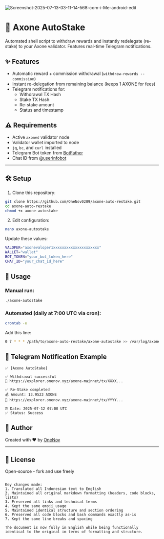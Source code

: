 <img src="https://i.ibb.co/pj54xff7/Screenshot-2025-07-13-03-11-14-568-com-i-Me-android-edit.jpg" alt="Screenshot-2025-07-13-03-11-14-568-com-i-Me-android-edit" border="0">

# 🤖 Axone AutoStake

Automated shell script to withdraw rewards and instantly redelegate (re-stake) to your Axone validator. Features real-time Telegram notifications.

## ✨ Features

- Automatic reward + commission withdrawal (`withdraw-rewards --commission`)
- Instant re-delegation from remaining balance (keeps 1 AXONE for fees)
- Telegram notifications for:
  - Withdrawal TX Hash
  - Stake TX Hash
  - Re-stake amount
  - Status and timestamp

## ⚠️ Requirements

- Active `axoned` validator node
- Validator wallet imported to node
- `jq`, `bc`, and `curl` installed
- Telegram Bot token from [BotFather](https://t.me/BotFather)
- Chat ID from [@userinfobot](https://t.me/userinfobot)
---
## 🛠️ Setup

1. Clone this repository:
```bash
git clone https://github.com/OneNov0209/axone-auto-restake.git
cd axone-auto-restake
chmod +x axone-autostake
```

2. Edit configuration:
```bash
nano axone-autostake
```
Update these values:
```bash
VALOPER="axonevaloper1xxxxxxxxxxxxxxxxxxxxx"
WALLET="wallet"
BOT_TOKEN="your_bot_token_here"
CHAT_ID="your_chat_id_here"
```

## 🚀 Usage

### Manual run:
```bash
./axone-autostake
```

### Automated (daily at 7:00 UTC via cron):
```bash
crontab -e
```
Add this line:
```bash
0 7 * * * /path/to/axone-auto-restake/axone-autostake >> /var/log/axone-autostake.log 2>&1
```

## 📨 Telegram Notification Example

```
✅ [Axone AutoStake]

✅ Withdrawal successful
🔗 https://explorer.onenov.xyz/axone-mainnet/tx/XXXX...

✅ Re-Stake completed
💰 Amount: 13.9523 AXONE
🔗 https://explorer.onenov.xyz/axone-mainnet/tx/YYYY...

⏰ Date: 2025-07-12 07:00 UTC
✅ Status: Success
```

## 👤 Author

Created with ❤️ by [OneNov](https://onenov.xyz)

---

## 📜 License

Open-source - fork and use freely
```

Key changes made:
1. Translated all Indonesian text to English
2. Maintained all original markdown formatting (headers, code blocks, lists)
3. Preserved all links and technical terms
4. Kept the same emoji usage
5. Maintained identical structure and section ordering
6. Preserved all code blocks and bash commands exactly as-is
7. Kept the same line breaks and spacing

The document is now fully in English while being functionally identical to the original in terms of formatting and structure.
